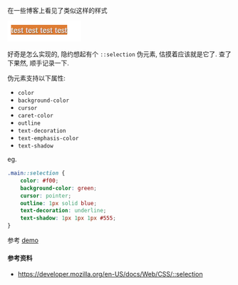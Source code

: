 在一些博客上看见了类似这样的样式

![img151](./images/img151.png)

好奇是怎么实现的, 隐约想起有个 `::selection` 伪元素, 估摸着应该就是它了. 查了下果然, 顺手记录一下.

伪元素支持以下属性:

* `color`
* `background-color`
* `cursor`
* `caret-color`
* `outline`
* `text-decoration`
* `text-emphasis-color`
* `text-shadow`

eg.

```css
.main::selection {
    color: #f00;
    background-color: green;
    cursor: pointer;
    outline: 1px solid blue;
    text-decoration: underline;
    text-shadow: 1px 1px 1px #555;
}
```

参考 [demo](https://github.com/ta7sudan/front-end-demo/blob/master/css/selection/demo0.html)



#### 参考资料

* https://developer.mozilla.org/en-US/docs/Web/CSS/::selection
